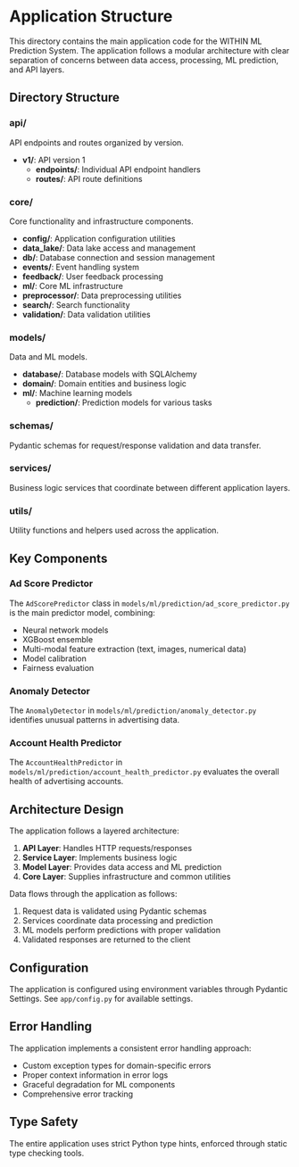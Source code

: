 # Application Structure

This directory contains the main application code for the WITHIN ML Prediction System. The application follows a modular architecture with clear separation of concerns between data access, processing, ML prediction, and API layers.

## Directory Structure

### api/
API endpoints and routes organized by version.

- **v1/**: API version 1
  - **endpoints/**: Individual API endpoint handlers
  - **routes/**: API route definitions

### core/
Core functionality and infrastructure components.

- **config/**: Application configuration utilities
- **data_lake/**: Data lake access and management
- **db/**: Database connection and session management
- **events/**: Event handling system
- **feedback/**: User feedback processing
- **ml/**: Core ML infrastructure
- **preprocessor/**: Data preprocessing utilities
- **search/**: Search functionality
- **validation/**: Data validation utilities

### models/
Data and ML models.

- **database/**: Database models with SQLAlchemy
- **domain/**: Domain entities and business logic
- **ml/**: Machine learning models
  - **prediction/**: Prediction models for various tasks

### schemas/
Pydantic schemas for request/response validation and data transfer.

### services/
Business logic services that coordinate between different application layers.

### utils/
Utility functions and helpers used across the application.

## Key Components

### Ad Score Predictor
The `AdScorePredictor` class in `models/ml/prediction/ad_score_predictor.py` is the main predictor model, combining:
- Neural network models
- XGBoost ensemble
- Multi-modal feature extraction (text, images, numerical data)
- Model calibration
- Fairness evaluation

### Anomaly Detector
The `AnomalyDetector` in `models/ml/prediction/anomaly_detector.py` identifies unusual patterns in advertising data.

### Account Health Predictor
The `AccountHealthPredictor` in `models/ml/prediction/account_health_predictor.py` evaluates the overall health of advertising accounts.

## Architecture Design

The application follows a layered architecture:

1. **API Layer**: Handles HTTP requests/responses
2. **Service Layer**: Implements business logic
3. **Model Layer**: Provides data access and ML prediction
4. **Core Layer**: Supplies infrastructure and common utilities

Data flows through the application as follows:
1. Request data is validated using Pydantic schemas
2. Services coordinate data processing and prediction
3. ML models perform predictions with proper validation
4. Validated responses are returned to the client

## Configuration

The application is configured using environment variables through Pydantic Settings. See `app/config.py` for available settings.

## Error Handling

The application implements a consistent error handling approach:
- Custom exception types for domain-specific errors
- Proper context information in error logs
- Graceful degradation for ML components
- Comprehensive error tracking

## Type Safety

The entire application uses strict Python type hints, enforced through static type checking tools. 